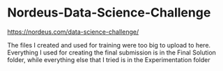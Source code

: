 # Nordeus-Data-Science-Challenge
https://nordeus.com/data-science-challenge/

The files I created and used for training were too big to upload to here.
Everything I used for creating the final submission is in the Final Solution folder, while everything else that I tried is in the Experimentation folder
